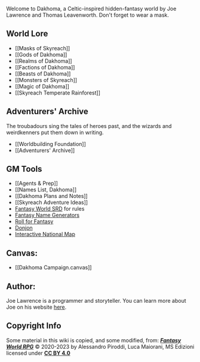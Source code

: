 Welcome to Dakhoma, a Celtic-inspired hidden-fantasy world by Joe Lawrence and Thomas Leavenworth. Don't forget to wear a mask.

## World Lore
- [[Masks of Skyreach]]
- [[Gods of Dakhoma]]
- [[Realms of Dakhoma]]
- [[Factions of Dakhoma]]
- [[Beasts of Dakhoma]]
- [[Monsters of Skyreach]]
- [[Magic of Dakhoma]]
- [[Skyreach Temperate Rainforest]]
## Adventurers' Archive
The troubadours sing the tales of heroes past, and the wizards and weirdkenners put them down in writing.
- [[Worldbuilding Foundation]]
- [[Adventurers' Archive]]
## GM Tools
- [[Agents & Prep]]
- [[Names List, Dakhoma]]
- [[Dakhoma Plans and Notes]]
- [[Skyreach Adventure Ideas]]
- [Fantasy World SRD](https://fantasyworldrpg.com/) for rules
- [Fantasy Name Generators](https://www.fantasynamegenerators.com/)
- [Roll for Fantasy](https://rollforfantasy.com/)
- [Donjon](https://donjon.bin.sh/)
- [Interactive National Map](https://apps.nationalmap.gov/viewer/)
## Canvas:
- [[Dakhoma Campaign.canvas]]
## Author:
Joe Lawrence is a programmer and storyteller. You can learn more about Joe on his website [here](https://jwlawrence.me).
## Copyright Info
Some material in this wiki is copied, and some modified, from:
_**[Fantasy World RPG](https://fantasyworldrpg.com/)**_ © 2020-2023
by Alessandro Piroddi, Luca Maiorani, MS Edizioni
licensed under [**CC BY 4.0**](http://creativecommons.org/licenses/by/4.0/?ref=chooser-v1)

